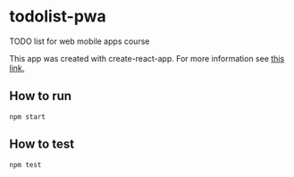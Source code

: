 # todolist-pwa
TODO list for web mobile apps course

This app was created with create-react-app. For more information see [this link.](https://create-react-app.dev/docs/making-a-progressive-web-app/)

## How to run

```
npm start
```

## How to test

```
npm test
```

